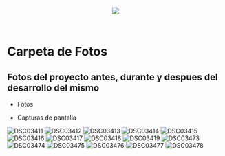<br/>
<p align="center">
  <img src="https://avatars2.githubusercontent.com/u/15052789?v=3&s=200">
</p>
<br/>

# Carpeta de Fotos

## Fotos del proyecto antes, durante y despues del desarrollo del mismo

* Fotos

* Capturas de pantalla

![DSC03411](/Fotos/DSC03411.JPG)
![DSC03412](/Fotos/DSC03412.JPG)
![DSC03413](/Fotos/DSC03413.JPG)
![DSC03414](/Fotos/DSC03414.JPG)
![DSC03415](/Fotos/DSC03415.JPG)
![DSC03416](/Fotos/DSC03416.JPG)
![DSC03417](/Fotos/DSC03417.JPG)
![DSC03418](/Fotos/DSC03418.JPG)
![DSC03419](/Fotos/DSC03419.JPG)
![DSC03473](/Fotos/DSC03473.JPG)
![DSC03474](/Fotos/DSC03474.JPG)
![DSC03475](/Fotos/DSC03475.JPG)
![DSC03476](/Fotos/DSC03476.JPG)
![DSC03477](/Fotos/DSC03477.JPG)
![DSC03478](/Fotos/DSC03478.JPG)